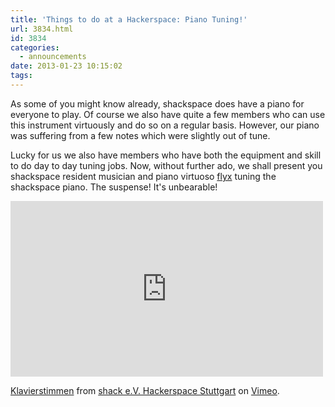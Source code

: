 ```yaml
---
title: 'Things to do at a Hackerspace: Piano Tuning!'
url: 3834.html
id: 3834
categories:
  - announcements
date: 2013-01-23 10:15:02
tags:
---
```


As some of you might know already, shackspace does have a piano for everyone to play.
Of course we also have quite a few members who can use this instrument virtuously and do so on a regular basis.
However, our piano was suffering from a few notes which were slightly out of tune.

Lucky for us we also have members who have both the equipment and skill to do day to day tuning jobs. Now, without further ado, we shall present you shackspace resident musician and piano virtuoso [flyx](http://flyx.org/) tuning the shackspace piano. The suspense! It's unbearable!

<iframe src="http://player.vimeo.com/video/57955240" height="281" width="500" allowfullscreen="" frameborder="0"></iframe>

[Klavierstimmen](http://vimeo.com/57955240) from [shack e.V. Hackerspace Stuttgart](http://vimeo.com/shackspace) on [Vimeo](http://vimeo.com).